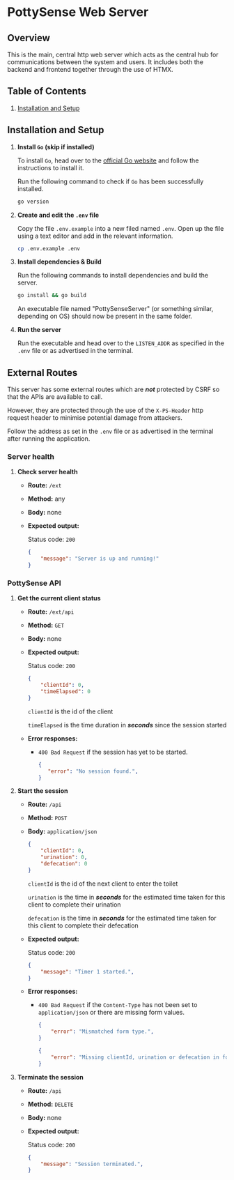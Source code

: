 # PottySense Web Server

## Overview

This is the main, central http web server which acts as the central hub for communications between the system and users. It includes both the backend and frontend together through the use of HTMX.

## Table of Contents

1. [Installation and Setup](#installation-and-setup)

## Installation and Setup

1. **Install `Go` (skip if installed)**

    To install `Go`, head over to the [official Go website](https://go.dev/dl/) and follow the instructions to install it.

    Run the following command to check if `Go` has been successfully installed.
    ```bash
    go version
    ```

2. **Create and edit the `.env` file**

    Copy the file `.env.example` into a new filed named `.env`. Open up the file using a text editor and add in the relevant information.

    ```bash
    cp .env.example .env
    ```

3. **Install dependencies & Build**

    Run the following commands to install dependencies and build the server.

    ```bash
    go install && go build
    ```

    An executable file named "PottySenseServer" (or something similar, depending on OS) should now be present in the same folder.

4. **Run the server**

    Run the executable and head over to the `LISTEN_ADDR` as specified in the `.env` file or as advertised in the terminal.

## External Routes

This server has some external routes which are ***not*** protected by CSRF so that the APIs are available to call.

However, they are protected through the use of the `X-PS-Header` http request header to minimise potential damage from attackers.


Follow the address as set in the `.env` file or as advertised in the terminal after running the application.

### Server health

1. **Check server health**
    - **Route:** `/ext`
    - **Method:** any
    - **Body:** none
    - **Expected output:**

        Status code: `200`

        ```json
        {
            "message": "Server is up and running!"
        }
        ```

### PottySense API

1. **Get the current client status**
    - **Route:** `/ext/api`
    - **Method:** `GET`
    - **Body:** none
    - **Expected output:**

        Status code: `200`

        ```json
        {
            "clientId": 0,
            "timeElapsed": 0
        }
        ```
        `clientId` is the id of the client
        
        `timeElapsed` is the time duration in ***seconds*** since the session started

    - **Error responses:**
        - `400 Bad Request` if the session has yet to be started.
            ```json
            {
               "error": "No session found.",
            }
            ```

2. **Start the session**
    - **Route:** `/api`
    - **Method:** `POST`
    - **Body:** `application/json`
        ```json
        {
            "clientId": 0,
            "urination": 0,
            "defecation": 0
        }
        ```
        
        `clientId` is the id of the next client to enter the toilet
        
        `urination` is the time in ***seconds*** for the estimated time taken for this client to complete their urination

        `defecation` is the time in ***seconds*** for the estimated time taken for this client to complete their defecation

    - **Expected output:**

        Status code: `200`

        ```json
        {
            "message": "Timer 1 started.",
        }
        ```

    - **Error responses:**
        - `400 Bad Request` if the `Content-Type` has not been set to `application/json` or there are missing form values.
            ```json
            {
                "error": "Mismatched form type.",
            }

            {
                "error": "Missing clientId, urination or defecation in form data.",
            }
            ```      
        
3. **Terminate the session**
    - **Route:** `/api`
    - **Method:** `DELETE`
    - **Body:** none

    - **Expected output:**

        Status code: `200`

        ```json
        {
            "message": "Session terminated.",
        }
        ```